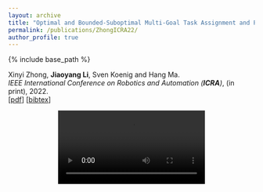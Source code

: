 ```yaml
---
layout: archive
title: "Optimal and Bounded-Suboptimal Multi-Goal Task Assignment and Path Finding"
permalink: /publications/ZhongICRA22/
author_profile: true
---
```


{% include base_path %}
 
Xinyi Zhong, **Jiaoyang Li**, Sven Koenig and Hang Ma.       
<i>IEEE International Conference on Robotics and Automation (**ICRA**)</i>, (in print), 2022.<br>
[[pdf](https://jiaoyang-li.github.io/files/2022-ICRA.pdf)]
[<a href="javascript:void(0)" onclick="(function(target, id) { if ($('#' + id).css('display') == 'block') { $('#' + id).hide('fast'); $(target).text('bibtex') } else { $('#' + id).show('fast'); $(target).text('bibtex▲') } })(this, 'bibtex-ZhongICRA22');">bibtex</a>]
<div id="bibtex-ZhongICRA22" style="display:none">
<pre>@inproceedings{ZhongICRA22,
  author    = {Xinyi Zhong and Jiaoyang Li and Sven Koenig and Hang Ma},
  title     = {Optimal and Bounded-Suboptimal Multi-Goal Task Assignment and Path Finding},
  booktitle = {Proceedings of the IEEE International Conference on Robotics and Automation (ICRA)},
  year      = {2022}
}
</pre></div>  

<div style="text-align: center"> 
    <video style="max-height:180px" controls> 
        <source type="video/mp4" src="/images/icra22-demo.mp4" /> 
    </video>
</div>